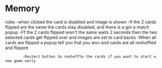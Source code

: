 # Memory

rules
    -when clicked the card is disabled and image is shown
        -If the 2 cards flipped are the same the cards stay disabled, and there is a got a match popup
        -Ff the 2 cards flipped aren't the same waits 2 seconds then the two selected cards get flipped over
        and images are set to card backs
        -When all cards are flipped a popup tell you that you won and cards are all reshuffled and flipped

            -Restart button to reshuffle the cards if you want to start a new game early
